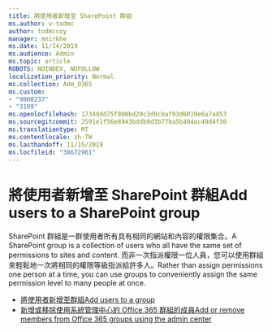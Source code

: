 ```yaml
---
title: 將使用者新增至 SharePoint 群組
ms.author: v-todmc
author: todmccoy
manager: mnirkhe
ms.date: 11/14/2019
ms.audience: Admin
ms.topic: article
ROBOTS: NOINDEX, NOFOLLOW
localization_priority: Normal
ms.collection: Adm_O365
ms.custom:
- "9000237"
- "3199"
ms.openlocfilehash: 1734ddd75f090bd29c3d9cbaf93d6019e6a7a453
ms.sourcegitcommit: 2591e1f56e8943bddb9d3b77ba5b494ac49d4f30
ms.translationtype: MT
ms.contentlocale: zh-TW
ms.lasthandoff: 11/15/2019
ms.locfileid: "38672961"
---
```

# <a name="add-users-to-a-sharepoint-group"></a><span data-ttu-id="8b125-102">將使用者新增至 SharePoint 群組</span><span class="sxs-lookup"><span data-stu-id="8b125-102">Add users to a SharePoint group</span></span>

<span data-ttu-id="8b125-103">SharePoint 群組是一群使用者所有具有相同的網站和內容的權限集合。</span><span class="sxs-lookup"><span data-stu-id="8b125-103">A SharePoint group is a collection of users who all have the same set of permissions to sites and content.</span></span> <span data-ttu-id="8b125-104">而非一次指派權限一位人員，您可以使用群組來輕鬆地一次將相同的權限等級指派給許多人。</span><span class="sxs-lookup"><span data-stu-id="8b125-104">Rather than assign permissions one person at a time, you can use groups to conveniently assign the same permission level to many people at once.</span></span>

- [<span data-ttu-id="8b125-105">將使用者新增至群組</span><span class="sxs-lookup"><span data-stu-id="8b125-105">Add users to a group</span></span>](https://docs.microsoft.com/sharepoint/customize-sharepoint-site-permissions#add-users-to-a-group)
- [<span data-ttu-id="8b125-106">新增或移除使用系統管理中心的 Office 365 群組的成員</span><span class="sxs-lookup"><span data-stu-id="8b125-106">Add or remove members from Office 365 groups using the admin center</span></span>](https://docs.microsoft.com/office365/admin/create-groups/add-or-remove-members-from-groups?view=o365-worldwide)